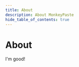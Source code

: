 ```yaml
---
title: About
description: About MonkeyPaste
hide_table_of_contents: true
---
```


# About

I'm good!